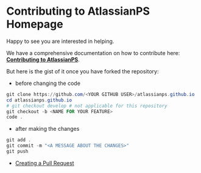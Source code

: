 # Contributing to AtlassianPS Homepage

Happy to see you are interested in helping.

We have a comprehensive documentation on how to contribute here: **[Contributing to AtlassianPS](https://atlassianps.org/docs/contributing/)**.

But here is the gist of it once you have forked the repository:

* before changing the code  
```powershell
git clone https://github.com/<YOUR GITHUB USER>/atlassianps.github.io
cd atlassianps.github.io
# git checkout develop # not applicable for this repository
git checkout -b <NAME FOR YOUR FEATURE>
code .
```

* after making the changes  
```powershell
git add .
git commit -m "<A MESSAGE ABOUT THE CHANGES>"
git push
```

* [Creating a Pull Request](https://help.github.com/articles/creating-a-pull-request/)

